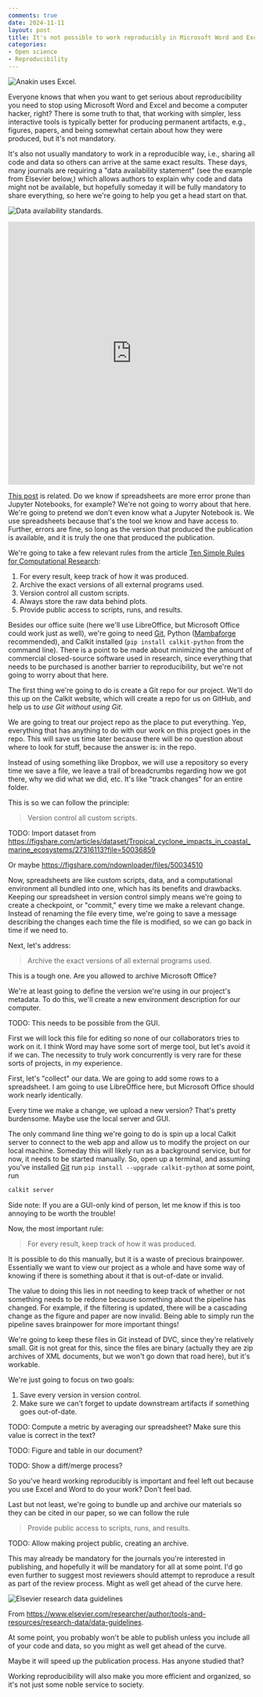 ```yaml
---
comments: true
date: 2024-11-11
layout: post
title: It's not possible to work reproducibly in Microsoft Word and Excel, right?
categories:
- Open science
- Reproducibility
---
```


![Anakin uses Excel.](/images/repro-office/anakin-excel.jpg)

Everyone knows that when you want to get serious about reproducibility
you need to stop using Microsoft Word and Excel and become a computer hacker,
right?
There is some truth to that, that working with simpler,
less interactive tools is typically better for producing permanent artifacts,
e.g., figures, papers, and being somewhat certain about how they were produced,
but it's not mandatory.

It's also not usually mandatory to work in a reproducible way, i.e.,
sharing all code and data so others can arrive at the same exact results.
These days, many journals are requiring a "data availability statement"
(see the example from Elsevier below,)
which allows authors to explain why code and data might not be available,
but hopefully someday it will be fully mandatory to share everything,
so here we're going to help you get a head start on that.

![Data availability standards.](/images/repro-office/elsevier-research-data-guidelines.png)

<iframe src="https://www.linkedin.com/embed/feed/update/urn:li:share:7248736572437659648" height="536" width="504" frameborder="0" allowfullscreen="" title="Embedded post"></iframe>

[This post](https://www.linkedin.com/posts/greg-wilson-a26510b6_the-next-time-you-see-a-post-saying-spreadsheets-activity-7248736573263863809-3siO?utm_source=share&utm_medium=member_desktop)
is related.
Do we know if spreadsheets are more error prone than Jupyter Notebooks,
for example?
We're not going to worry about that here.
We're going to pretend we don't even know what a Jupyter Notebook is.
We use spreadsheets because that's the tool we know and have access to.
Further, errors are fine, so long as the version that produced the publication
is available, and it is truly the one that produced the publication.

We're going to take a few relevant rules from the article
[Ten Simple Rules for Computational Research](https://doi.org/10.1371/journal.pcbi.1003285):

1. For every result, keep track of how it was produced.
1. Archive the exact versions of all external programs used.
1. Version control all custom scripts.
1. Always store the raw data behind plots.
1. Provide public access to scripts, runs, and results.

Besides our office suite
(here we'll use LibreOffice, but Microsoft Office could work just as well),
we're going to need
[Git](https://git-scm.com),
Python ([Mambaforge](https://conda-forge.org/miniforge/) recommended),
and Calkit installed (`pip install calkit-python` from the command line).
There is a point to be made about minimizing the amount of commercial
closed-source software
used in research, since everything that needs to be purchased
is another barrier to reproducibility, but we're not going to worry
about that here.

The first thing we're going to do is create a Git repo for our project.
We'll do this up on the Calkit website,
which will create a repo for us on GitHub,
and help us to _use Git without using Git_.

We are going to treat our project repo as the place to put everything.
Yep, everything that has anything to do with our work on this project
goes in the repo.
This will save us time later because there will be no question about
where to look for stuff, because the answer is: in the repo.

Instead of using something like Dropbox,
we will use a repository so every time we save a file,
we leave a trail of breadcrumbs regarding how we got there,
why we did what we did, etc.
It's like "track changes" for an entire folder.

This is so we can follow the principle:

>Version control all custom scripts.

TODO: Import dataset from
https://figshare.com/articles/dataset/Tropical_cyclone_impacts_in_coastal_marine_ecosystems/27316113?file=50036859

Or maybe
https://figshare.com/ndownloader/files/50034510

Now, spreadsheets are like custom scripts, data, and a computational
environment all bundled into one,
which has its benefits and drawbacks.
Keeping our spreadsheet in version control simply means we're
going to create a checkpoint, or "commit,"
every time we make a relevant change.
Instead of renaming the file every time,
we're going to save a message describing the changes each time
the file is modified,
so we can go back in time if we need to.

Next, let's address:

>Archive the exact versions of all external programs used.

This is a tough one.
Are you allowed to archive Microsoft Office?

We're at least going to define the version we're
using in our project's metadata.
To do this, we'll create a new environment description for our
computer.

TODO: This needs to be possible from the GUI.

First we will lock this file for editing so none of our collaborators
tries to work on it.
I think Word may have some sort of merge tool,
but let's avoid it if we can.
The necessity to truly work concurrently is very rare for these sorts of
projects, in my experience.

First, let's "collect" our data.
We are going to add some rows to a spreadsheet.
I am going to use LibreOffice here, but Microsoft Office should
work nearly identically.

Every time we make a change, we upload a new version?
That's pretty burdensome.
Maybe use the local server and GUI.

The only command line thing we're going to do is spin up a local Calkit
server to connect to the web app and allow us to modify the project
on our local machine.
Someday this will likely run as a background service,
but for now, it needs to be started manually.
So, open up a terminal, and assuming you've
installed [Git](https://git-scm.com)
run `pip install --upgrade calkit-python`
at some point, run

```sh
calkit server
```

Side note: If you are a GUI-only kind of person,
let me know if this is too annoying to be worth the trouble!

Now, the most important rule:

>For every result, keep track of how it was produced.

It is possible to do this manually,
but it is a waste of precious brainpower.
Essentially we want to view our project as a whole
and have some way of knowing if there is something about it
that is out-of-date or invalid.

The value to doing this lies in not needing to keep track of
whether or not something needs to be redone because
something about the pipeline has changed.
For example, if the filtering is updated,
there will be a cascading change as the figure and paper
are now invalid.
Being able to simply run the pipeline saves brainpower
for more important things!

We're going to keep these files in Git instead of DVC,
since they're relatively small.
Git is not great for this, since the files are binary
(actually they are zip archives of XML documents,
but we won't go down that road here),
but it's workable.

We're just going to focus on two goals:
1. Save every version in version control.
2. Make sure we can't forget to update downstream artifacts if something
   goes out-of-date.

TODO: Compute a metric by averaging our spreadsheet?
Make sure this value is correct in the text?

TODO: Figure and table in our document?

TODO: Show a diff/merge process?

So you've heard working reproducibly is important and feel left out because
you use Excel and Word to do your work?
Don't feel bad.

Last but not least,
we're going to bundle up and archive our materials so they can
be cited in our paper,
so we can follow the rule

>Provide public access to scripts, runs, and results.

TODO: Allow making project public, creating an archive.

This may already be mandatory for the journals you're
interested in publishing,
and hopefully it will be mandatory for all at some point.
I'd go even further to suggest most reviewers
should attempt to reproduce a result as part of the review process.
Might as well get ahead of the curve here.

![Elsevier research data guidelines](/images/repro-office/elsevier-research-data-guidelines.png)

From https://www.elsevier.com/researcher/author/tools-and-resources/research-data/data-guidelines.

At some point, you probably won't be able to publish unless you include
all of your code and data, so you might as well get ahead of the curve.

Maybe it will speed up the publication process.
Has anyone studied that?

Working reproducibility will also make you more efficient and organized,
so it's not just some noble service to society.
